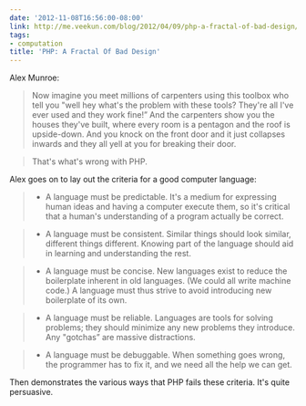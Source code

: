 ```yaml
---
date: '2012-11-08T16:56:00-08:00'
link: http://me.veekun.com/blog/2012/04/09/php-a-fractal-of-bad-design/
tags:
- computation
title: 'PHP: A Fractal Of Bad Design'
---
```


Alex Munroe:

>Now imagine you meet millions of carpenters using this toolbox who tell you "well hey what's the problem with these tools? They're all I've ever used and they work fine!” And the carpenters show you the houses they've built, where every room is a pentagon and the roof is upside-down. And you knock on the front door and it just collapses inwards and they all yell at you for breaking their door.

>That's what's wrong with PHP.

Alex goes on to lay out the criteria for a good computer language:

>* A language must be predictable. It's a medium for expressing human ideas and having a computer execute them, so it's critical that a human's understanding of a program actually be correct.

>* A language must be consistent. Similar things should look similar, different things different. Knowing part of the language should aid in learning and understanding the rest.

>* A language must be concise. New languages exist to reduce the boilerplate inherent in old languages. (We could all write machine code.) A language must thus strive to avoid introducing new boilerplate of its own.

>* A language must be reliable. Languages are tools for solving problems; they should minimize any new problems they introduce. Any "gotchas” are massive distractions.

>* A language must be debuggable. When something goes wrong, the programmer has to fix it, and we need all the help we can get.

Then demonstrates the various ways that PHP fails these criteria. It's quite persuasive.
